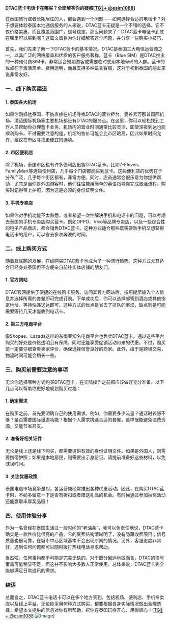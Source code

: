 **DTAC蓝卡电话卡在哪买？全面解答你的疑惑[[TG💪+ @esim1088](https://t.me/s/esim1088)]**

在泰国旅行或者长期居住的人，都会遇到一个问题——如何选择合适的电话卡？对于想要体验泰国本地通信服务的人来说，DTAC蓝卡无疑是一个不错的选择。它不仅价格实惠，而且覆盖范围广，信号稳定。那么问题来了：DTAC蓝卡电话卡到底在哪里可以买到呢？这篇文章将为你详细解答这个问题，并分享一些购买小技巧。

首先，我们先来了解一下DTAC蓝卡的基本情况。DTAC是泰国三大电信运营商之一，以其广泛的网络覆盖和优质的客户服务著称。蓝卡（Blue SIM）是DTAC推出的一种预付费SIM卡，非常适合短期游客或需要临时使用本地号码的人群。蓝卡的优点在于激活简单、费用透明，而且支持多种语言客服，这对于初到泰国的朋友来说非常友好。

### 一、线下购买渠道

#### 1. 泰国各大机场
如果你刚抵达泰国，不妨直接在机场寻找DTAC的营业柜台。曼谷素万那普国际机场、清迈国际机场等主要机场都设有DTAC的服务点。在这里，你可以轻松找到工作人员帮助你办理蓝卡业务。机场内的营业时间通常比较灵活，即使深夜到达也能顺利购卡。不过需要注意的是，机场的售价可能会比市区略高，因此如果时间允许，建议在市区寻找更便宜的选项。

#### 2. 市区便利店
除了机场，泰国市区也有许多便利店出售DTAC蓝卡。比如7-Eleven、FamilyMart等连锁便利店，几乎每个门店都能买到蓝卡。这些便利店的优势在于分布广泛，几乎每个街区都有，非常方便。同时，店员通常会很乐意为你提供帮助，尤其是当你是外国游客时，他们往往能用简单的英语指导你完成激活流程。购买时记得带上护照，因为这是必须的身份证明文件。

#### 3. 手机专卖店
如果你对手机功能不太熟悉，或者希望一次性解决手机和电话卡的问题，可以考虑去泰国的手机专卖店购买蓝卡。例如OPPO、Vivo等品牌专卖店，以及一些综合性的电子产品商店，都会销售DTAC蓝卡。这种方式适合那些既需要新手机又想获得电话卡的用户，可以省去多次奔波的时间。

### 二、线上购买方式

随着互联网的发展，在线购买DTAC蓝卡也成为了一种流行趋势。这种方式尤其适合已经身处泰国但不方便亲自前往实体店铺的朋友们。

#### 1. 官方网站
DTAC官网提供了便捷的在线购卡服务。访问其官方网站后，按照提示输入个人信息并选择所需的套餐即可完成订购。下单成功后，你可以选择邮寄到酒店或其他指定地址，等待快递送达即可。这种方式的优点是省去了排队的麻烦，缺点则是可能需要等待几天才能收到电话卡。

#### 2. 第三方电商平台
像Shopee、Lazada这样的东南亚知名电商平台也售卖DTAC蓝卡。通过这些平台购买的好处是价格透明且有保障，同时还能享受促销活动带来的优惠。不过，购买前一定要仔细查看卖家评价，确保选择信誉良好的商家。此外，由于是跨境交易，物流时间可能会稍长一些。

### 三、购买前需要注意的事项

无论你选择哪种方式购买DTAC蓝卡，在实际操作之前都应该做好充分准备。以下几点可以帮助你更好地规划购买过程：

#### 1. 确定需求
在购买之前，首先要明确自己的使用需求。例如，你需要多少流量？通话时长够不够？是否需要国际漫游功能？根据个人需求挑选合适的套餐，这样既能避免浪费资源，又能节省开支。

#### 2. 准备好相关证件
无论是线上还是线下购买，都需要提供有效的身份证明文件。如果是外国人，则需要携带护照；如果是本地居民，则需要出示身份证。请提前准备好这些材料，以免耽误时间。

#### 3. 关注优惠政策
泰国电信市场竞争激烈，各运营商经常推出各种优惠活动。因此，在购买DTAC蓝卡时，不妨多留意一下是否有折扣或者赠送礼品的机会。有时候通过参加抽奖活动还能赢取丰厚奖品哦！

### 四、使用体验分享

作为一名曾经在泰国生活过一段时间的“老油条”，我可以负责任地说，DTAC蓝卡确实是一款性价比很高的产品。它的资费结构清晰明了，没有隐藏收费项目；信号质量也很可靠，在城市中心区域基本不会出现断网的情况。另外，客服态度非常好，遇到任何问题都可以随时拨打热线电话寻求帮助。

当然啦，任何事物都不可能是完美无缺的。对于部分偏远地区而言，DTAC的信号覆盖可能稍显不足，但这并不影响大多数人正常使用。总体来说，DTAC蓝卡完全能够满足日常通讯的需求。

### 结语

总而言之，DTAC蓝卡电话卡可以在多个地方买到，包括机场、便利店、手机专卖店以及线上平台。无论你采用何种方式购买，都要根据自身实际情况做出合理选择。希望本文提供的信息对你有所帮助，祝你在泰国玩得开心、用得顺心！[[TG💪+ @esim1088](https://t.me/s/esim1088) ![Image](https://i.postimg.cc/4NQfJmqS/Snipaste-2025-05-13-00-14-12.png)]